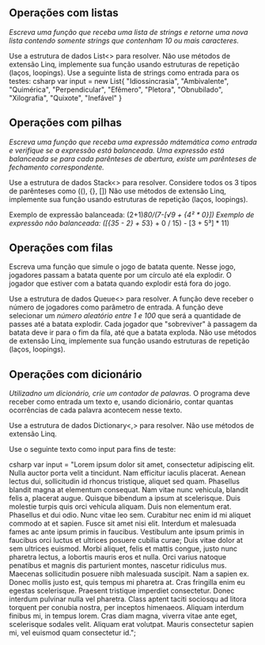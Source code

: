 ﻿## Operações com listas 

   *Escreva uma função que receba uma lista de strings e retorne uma nova lista contendo somente strings que contenham 10 ou mais caracteres.*

   Use a estrutura de dados List<> para resolver.
   Não use métodos de extensão Linq, implemente sua função usando estruturas de repetição (laços, loopings).
   Use a seguinte lista de strings como entrada para os testes:
   csharp
   var input = new List<string>{
      "Idiossincrasia",
      "Ambivalente",
      "Quimérica",
      "Perpendicular",
      "Efêmero",
      "Pletora",
      "Obnubilado",
      "Xilografia",
      "Quixote",
      "Inefável"
   }
   

## Operações com pilhas

   *Escreva uma função que receba uma expressão mátemática como entrada e 
   verifique se a expressão está balanceada. Uma expressão está balanceada 
   se para cada parênteses de abertura, existe um parênteses de fechamento correspondente.*

   Use a estrutura de dados Stack<> para resolver.
   Considere todos os 3 tipos de parênteses como ((), {}, [])
   Não use métodos de extensão Linq, implemente sua função usando estruturas de repetição (laços, loopings).
   
   Exemplo de expressão balanceada: (2+1)*80/(7-[√9 + {4² * 0}])
   Exemplo de expressão não balanceada: ([{35 - 2} + 5*3} + 0 / 15) - [3 + 5³] * 11)

## Operações com filas
   Escreva uma função que simule o jogo de batata quente. 
   Nesse jogo, jogadores passam a batata quente por um círculo até ela explodir. O jogador que estiver com a batata quando explodir está fora do jogo. 
   
   Use a estrutura de dados Queue<> para resolver.
   A função deve receber o número de jogadores como parâmetro de entrada.
   A função deve selecionar um *número aleatório entre 1 e 100* que será a quantidade de passes até a batata explodir.
   Cada jogador que "sobreviver" à passagem da batata deve ir para o fim da fila, até que a batata exploda.
   Não use métodos de extensão Linq, implemente sua função usando estruturas de repetição (laços, loopings).

## Operações com dicionário

   *Utilizadno um dicionário, crie um contador de palavras.*
   O programa deve receber como entrada um texto e, usando dicionário, contar quantas ocorrências de cada palavra acontecem nesse texto.

   Use a estrutura de dados Dictionary<,> para resolver.
   Não use métodos de extensão Linq.

   Use o seguinte texto como input para fins de teste:

   csharp
   var input = "Lorem ipsum dolor sit amet, consectetur adipiscing elit. Nulla auctor porta velit a tincidunt. Nam efficitur iaculis placerat. Aenean lectus dui, sollicitudin id rhoncus tristique, aliquet sed quam. Phasellus blandit magna at elementum consequat. Nam vitae nunc vehicula, blandit felis a, placerat augue. Quisque bibendum a ipsum at scelerisque. Duis molestie turpis quis orci vehicula aliquam. Duis non elementum erat. Phasellus et dui odio. Nunc vitae leo sem. Curabitur nec enim id mi aliquet commodo at et sapien. Fusce sit amet nisi elit. Interdum et malesuada fames ac ante ipsum primis in faucibus. Vestibulum ante ipsum primis in faucibus orci luctus et ultrices posuere cubilia curae; Duis vitae dolor at sem ultrices euismod. Morbi aliquet, felis et mattis congue, justo nunc pharetra lectus, a lobortis mauris eros et nulla. Orci varius natoque penatibus et magnis dis parturient montes, nascetur ridiculus mus. Maecenas sollicitudin posuere nibh malesuada suscipit. Nam a sapien ex. Donec mollis justo est, quis tempus mi pharetra at. Cras fringilla enim eu egestas scelerisque. Praesent tristique imperdiet consectetur. Donec interdum pulvinar nulla vel pharetra. Class aptent taciti sociosqu ad litora torquent per conubia nostra, per inceptos himenaeos. Aliquam interdum finibus mi, in tempus lorem. Cras diam magna, viverra vitae ante eget, scelerisque sodales velit. Aliquam erat volutpat. Mauris consectetur sapien mi, vel euismod quam consectetur id.";
